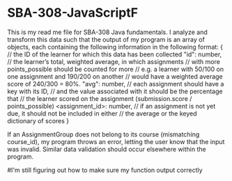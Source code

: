 # SBA-308-JavaScriptF


This is my read me file for SBA-308 Java fundamentals. 
I analyze and transform this data such that the output of my program is an array of objects, each containing the following information in the following format:
{
    // the ID of the learner for which this data has been collected
    "id": number,
    // the learner’s total, weighted average, in which assignments
    // with more points_possible should be counted for more
    // e.g. a learner with 50/100 on one assignment and 190/200 on another
    // would have a weighted average score of 240/300 = 80%.
    "avg": number,
    // each assignment should have a key with its ID,
    // and the value associated with it should be the percentage that
    // the learner scored on the assignment (submission.score / points_possible)
    <assignment_id>: number,
    // if an assignment is not yet due, it should not be included in either
    // the average or the keyed dictionary of scores
}

If an AssignmentGroup does not belong to its course (mismatching course_id), my  program throws an error, letting the user know that the input was invalid. Similar data validation should occur elsewhere within the program.

#I'm still figuring out how to make sure my function output correctly
